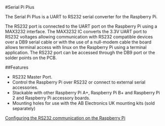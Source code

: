<!--
---
name: Serial Pi Plus
class: board
type: com
formfactor: HAT
manufacturer: AB Electronics
description: UART to RS232 Converter
url: https://www.abelectronics.co.uk/p/51/Serial-Pi-Plus
github: https://github.com/abelectronicsuk
schematic: https://www.abelectronics.co.uk/docs/stock/raspberrypi/serialpiplus/schematic.pdf
buy: https://www.abelectronics.co.uk/p/51/Serial-Pi-Plus
image: 'ab-serial-pi-plus.png'
pincount: 40
eeprom: no
power:
  '1':
ground:
  '6':
  '14':
  '20':
  '25':
  '30':
  '34':
  '39':
pin:
  '8':
    mode: UART
  '10':
    mode: UART
-->
#Serial Pi Plus

The Serial Pi Plus is a UART to RS232 serial converter for the Raspberry Pi.

The RS232 port is connected to the UART port on the Raspberry Pi using a MAX3232 interface. The MAX3232 IC converts the 3.3V UART port to RS232 voltages allowing communication with RS232 compatible devices over a DB9 serial cable or with the use of a null-modem cable the board allows terminal access with linux on the Raspberry Pi using a terminal application. The RS232 port can be accessed through the DB9 port or the solder points on the PCB.

##Features

- RS232 Master Port.
- Control the Raspberry Pi over RS232 or connect to external serial accessories.
- Stackable with other Raspberry Pi A+, Raspberry Pi B+ and Raspberry Pi 2 and Raspberry Pi accessory boards.
- Mounting holes for use with the AB Electronics UK mounting kits (sold separately)

[Configuring the RS232 communication on the Raspberry Pi](https://www.abelectronics.co.uk/kb/article/20/raspberry-pi-serial-port-usage)
